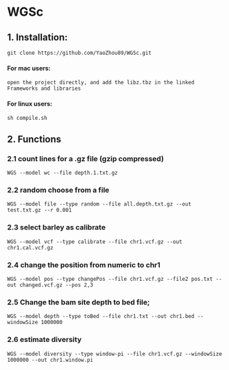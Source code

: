 # WGSc
## 1. Installation:
    git clone https://github.com/YaoZhou89/WGSc.git
#### For mac users:
    open the project directly, and add the libz.tbz in the linked Frameworks and libraries
#### For linux users:
    sh compile.sh
## 2. Functions   
### 2.1 count lines for a .gz file (gzip compressed)
    WGS --model wc --file depth.1.txt.gz
### 2.2 random choose from a file
    WGS --model file --type random --file all.depth.txt.gz --out test.txt.gz --r 0.001
### 2.3 select barley  as calibrate
    WGS --model vcf --type calibrate --file chr1.vcf.gz --out chr1.cal.vcf.gz
### 2.4 change the position from numeric to chr1
    WGS --model pos --type changePos --file chr1.vcf.gz --file2 pos.txt --out changed.vcf.gz --pos 2,3
### 2.5 Change the bam site depth to bed file;
    WGS --model depth --type toBed --file chr1.txt --out chr1.bed --windowSize 1000000
### 2.6 estimate diversity 
    WGS --model diversity --type window-pi --file chr1.vcf.gz --windowSize 1000000 --out chr1.window.pi
### 
### 
### 
### 
### 
